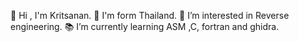 👋 Hi , I'm Kritsanan.
🏴 I'm form Thailand.
👀 I’m interested in Reverse engineering.
📚 I’m currently learning ASM ,C, fortran and ghidra.
